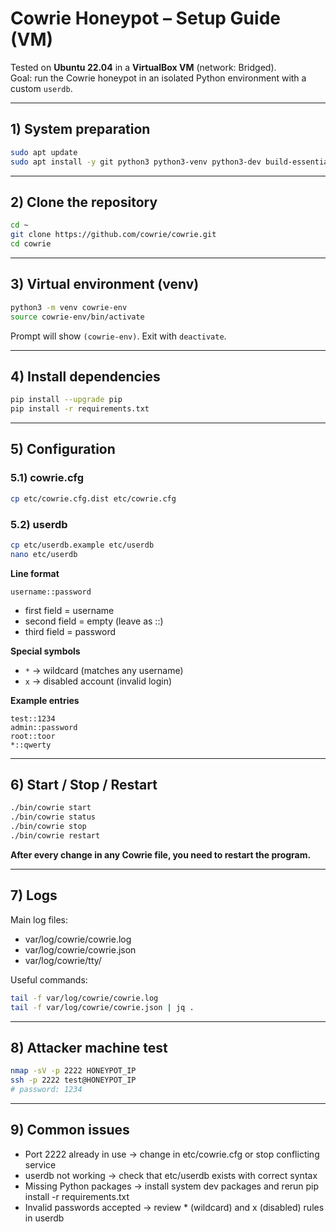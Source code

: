 # Cowrie Honeypot – Setup Guide (VM)

Tested on **Ubuntu 22.04** in a **VirtualBox VM** (network: Bridged).  
Goal: run the Cowrie honeypot in an isolated Python environment with a custom `userdb`.

---

## 1) System preparation
```bash
sudo apt update
sudo apt install -y git python3 python3-venv python3-dev build-essential libssl-dev libffi-dev jq
```

---

## 2) Clone the repository
```bash
cd ~
git clone https://github.com/cowrie/cowrie.git
cd cowrie
```

---

## 3) Virtual environment (venv)
```bash
python3 -m venv cowrie-env
source cowrie-env/bin/activate
```
Prompt will show `(cowrie-env)`. Exit with `deactivate`.

---

## 4) Install dependencies
```bash
pip install --upgrade pip
pip install -r requirements.txt
```

---

## 5) Configuration

### 5.1) cowrie.cfg
```bash
cp etc/cowrie.cfg.dist etc/cowrie.cfg
```

### 5.2) userdb
```bash
cp etc/userdb.example etc/userdb
nano etc/userdb
```

**Line format**  
```
username::password
```
- first field = username  
- second field = empty (leave as ::)  
- third field = password  

**Special symbols**  
- `*` → wildcard (matches any username)  
- `x` → disabled account (invalid login)  

**Example entries**  
```
test::1234
admin::password
root::toor
*::qwerty
```

---

## 6) Start / Stop / Restart
```bash
./bin/cowrie start
./bin/cowrie status
./bin/cowrie stop
./bin/cowrie restart
```
**After every change in any Cowrie file, you need to restart the program.**

---

## 7) Logs
Main log files:
- var/log/cowrie/cowrie.log
- var/log/cowrie/cowrie.json
- var/log/cowrie/tty/

Useful commands:
```bash
tail -f var/log/cowrie/cowrie.log
tail -f var/log/cowrie/cowrie.json | jq .
```

---

## 8) Attacker machine test
```bash
nmap -sV -p 2222 HONEYPOT_IP
ssh -p 2222 test@HONEYPOT_IP
# password: 1234
```

---

## 9) Common issues
- Port 2222 already in use → change in etc/cowrie.cfg or stop conflicting service  
- userdb not working → check that etc/userdb exists with correct syntax  
- Missing Python packages → install system dev packages and rerun pip install -r requirements.txt  
- Invalid passwords accepted → review * (wildcard) and x (disabled) rules in userdb 
